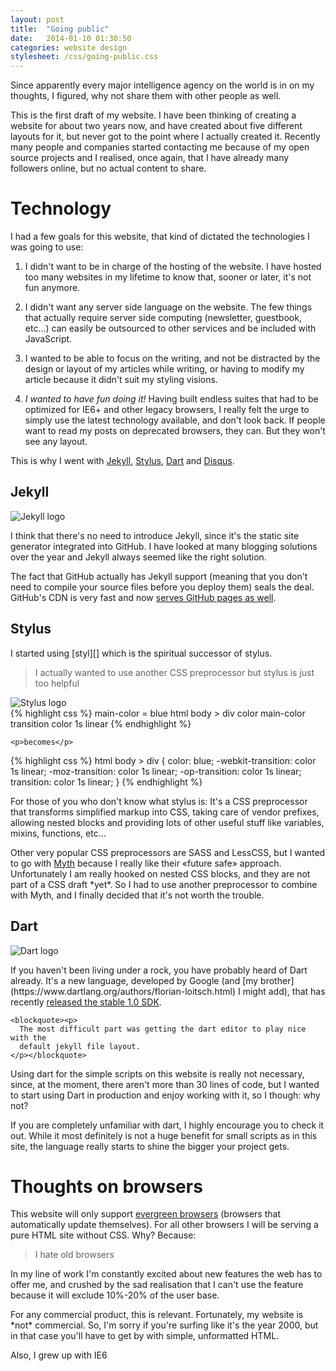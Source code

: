 ```yaml
---
layout: post
title:  "Going public"
date:   2014-01-10 01:30:50
categories: website design
stylesheet: /css/going-public.css
---
```



Since apparently every major intelligence agency on the world is in on my
thoughts, I figured, why not share them with other people as well.

This is the first draft of my website. I have been thinking of creating a
website for about two years now, and have created about five different layouts
for it, but never got to the point where I actually created it. Recently many
people and companies started contacting me because of my open source projects
and I realised, once again, that I have already many followers online, but no
actual content to share.


Technology
==========


I had a few goals for this website, that kind of dictated the technologies I
was going to use:

1. I didn't want to be in charge of the hosting of the website. I have hosted
too many websites in my lifetime to know that, sooner or later, it's not fun
anymore.

2. I didn't want any server side language on the website. The few things that
actually require server side computing (newsletter, guestbook, etc...) can easily
be outsourced to other services and be included with JavaScript.

3. I wanted to be able to focus on the writing, and not be distracted by the
design or layout of my articles while writing, or having to modify my article
because it didn't suit my styling visions.

4. *I wanted to have fun doing it!* Having built endless suites that had to be
optimized for IE6+ and other legacy browsers, I really felt the urge to simply
use the latest technology available, and don't look back. If people want to
read my posts on deprecated browsers, they can. But they won't see any layout.

This is why I went with [Jekyll][], [Stylus][], [Dart][] and [Disqus][].



<div class="dark jekyll backdrop">
  <h2>Jekyll</h2>

  <div class="side-by-side">
    <div class="side">
      <img src="http://mikowl.com/images/jekyll-logo.png" alt="Jekyll logo">
    </div>
    <div class="side">
      <p>
        I think that there's no need to introduce Jekyll, since it's the static site
        generator integrated into GitHub. I have looked at many blogging solutions
        over the year and Jekyll always seemed like the right solution.
      </p>
      <p>
        The fact that GitHub actually has Jekyll support (meaning that you don't
        need to compile your source files before you deploy them) seals the deal.
        GitHub's CDN is very fast and now <a target="_blank" href="https://github.com/blog/1715-faster-more-awesome-github-pages">serves GitHub pages as well</a>.
      </p>
    </div>
  </div>
</div>


Stylus
------

<div class="side-by-side">
  <div class="side">
    <p>
      I started using [styl][] which is the spiritual successor of stylus.
    </p>
    <blockquote><p>
      I actually wanted to use another CSS preprocessor but stylus is just too helpful
    </p></blockquote>
  </div>
  <div class="side"><img src="http://harpjs.com/images/stylus.png" alt="Stylus logo"></div>
</div>

<div class="side-by-side">
  <div class="side">
{% highlight css %}
main-color = blue
html
  body
    > div
      color main-color
      transition color 1s linear
{% endhighlight %}

    <p>becomes</p>

{% highlight css %}
html body > div {
  color: blue;
  -webkit-transition: color 1s linear;
  -moz-transition: color 1s linear;
  -op-transition: color 1s linear;
  transition: color 1s linear;
}
{% endhighlight %}
  </div>
  <div class="side">
    <p>
      For those of you who don't know what stylus is: It's a CSS preprocessor
      that transforms simplified markup into CSS, taking care of vendor prefixes,
      allowing nested blocks and providing lots of other useful stuff like
      variables, mixins, functions, etc...
    </p>
    <p>
      Other very popular CSS preprocessors are SASS and LessCSS, but I wanted
      to go with <a href="http://www.myth.io/">Myth</a> because I really like
      their «future safe» approach. Unfortunately I am really hooked on nested
      CSS blocks, and they are not part of a CSS draft *yet*. So I had to use
      another preprocessor to combine with Myth, and I finally decided that it's
      not worth the trouble.
    </p>
  </div>
</div>





Dart
----


<div class="side-by-side">
  <div class="side">
    <img class="left" src="http://i.i.cbsi.com/cnwk.1d/i/tim/2011/11/23/Dart_logo_270x270.png" alt="Dart logo">
  </div>
  <div class="side">
    <p>
      If you haven't been living under a rock, you have probably heard of Dart
      already. It's a new language, developed by Google (and
      [my brother](https://www.dartlang.org/authors/florian-loitsch.html) I might add),
      that has recently
      <a href="http://news.dartlang.org/2013/11/dart-10-stable-sdk-for-structured-web.html">released
      the stable 1.0 SDK</a>.
    </p>

    <blockquote><p>
      The most difficult part was getting the dart editor to play nice with the
      default jekyll file layout.
    </p></blockquote>

  </div>
</div>


Using dart for the simple scripts on this website is really not necessary,
since, at the moment, there aren't more than 30 lines of code, but I wanted to
start using Dart in production and enjoy working with it, so I though: why not?

If you are completely unfamiliar with dart, I highly encourage you to check it
out. While it most definitely is not a huge benefit for small scripts as in this
site, the language really starts to shine the bigger your project gets.



<h1>Thoughts on browsers</h1>


<p>
  This website will only support <a href="http://tomdale.net/2013/05/evergreen-browsers/">evergreen browsers</a>
  (browsers that automatically update themselves). For all other browsers I will
  be serving a pure HTML site without CSS. Why? Because: 
</p>

<blockquote><p>
  I hate old browsers
</p></blockquote>

<p>
  In my line of work I'm constantly excited about new features the web has to offer
  me, and crushed by the sad realisation that I can't use the feature because it
  will exclude 10%-20% of the user base.
</p>

<p>
  For any commercial product, this is relevant. Fortunately, my website is *not*
  commercial. So, I'm sorry if you're surfing like it's the year 2000, but in that
  case you'll have to get by with simple, unformatted HTML.
</p>

<p>Also, I grew up with IE6</p>


[styl]: https://github.com/visionmedia/styl
[jekyll]: http://jekyllrb.com/
[stylus]: http://learnboost.github.io/stylus/
[disqus]: http://disqus.com/
[dart]: https://www.dartlang.org/